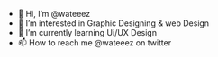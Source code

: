 - 👋 Hi, I’m @wateeez
- 👀 I’m interested in Graphic Designing & web Design
- 🌱 I’m currently learning Ui/UX Design
- 📫 How to reach me @wateeez on twitter

<!---
wateeez/wateeez is a ✨ special ✨ repository because its `README.md` (this file) appears on your GitHub profile.
You can click the Preview link to take a look at your changes.
--->
